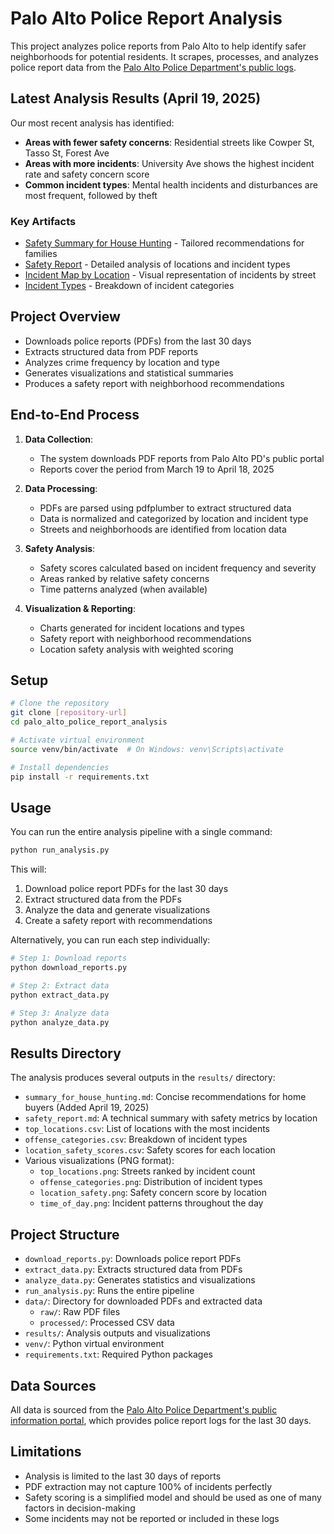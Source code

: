 # Palo Alto Police Report Analysis

This project analyzes police reports from Palo Alto to help identify safer neighborhoods for potential residents. It scrapes, processes, and analyzes police report data from the [Palo Alto Police Department's public logs](https://www.paloalto.gov/departments/police/public-information-portal/police-report-log).

## Latest Analysis Results (April 19, 2025)

Our most recent analysis has identified:

- **Areas with fewer safety concerns**: Residential streets like Cowper St, Tasso St, Forest Ave
- **Areas with more incidents**: University Ave shows the highest incident rate and safety concern score
- **Common incident types**: Mental health incidents and disturbances are most frequent, followed by theft

### Key Artifacts
- [Safety Summary for House Hunting](results/summary_for_house_hunting.md) - Tailored recommendations for families
- [Safety Report](results/safety_report.md) - Detailed analysis of locations and incident types
- [Incident Map by Location](results/top_locations.png) - Visual representation of incidents by street
- [Incident Types](results/offense_categories.png) - Breakdown of incident categories

## Project Overview

- Downloads police reports (PDFs) from the last 30 days
- Extracts structured data from PDF reports
- Analyzes crime frequency by location and type
- Generates visualizations and statistical summaries
- Produces a safety report with neighborhood recommendations

## End-to-End Process

1. **Data Collection**: 
   - The system downloads PDF reports from Palo Alto PD's public portal
   - Reports cover the period from March 19 to April 18, 2025

2. **Data Processing**:
   - PDFs are parsed using pdfplumber to extract structured data
   - Data is normalized and categorized by location and incident type
   - Streets and neighborhoods are identified from location data

3. **Safety Analysis**:
   - Safety scores calculated based on incident frequency and severity
   - Areas ranked by relative safety concerns
   - Time patterns analyzed (when available)

4. **Visualization & Reporting**:
   - Charts generated for incident locations and types
   - Safety report with neighborhood recommendations
   - Location safety analysis with weighted scoring

## Setup

```bash
# Clone the repository
git clone [repository-url]
cd palo_alto_police_report_analysis

# Activate virtual environment
source venv/bin/activate  # On Windows: venv\Scripts\activate

# Install dependencies
pip install -r requirements.txt
```

## Usage

You can run the entire analysis pipeline with a single command:

```bash
python run_analysis.py
```

This will:
1. Download police report PDFs for the last 30 days
2. Extract structured data from the PDFs
3. Analyze the data and generate visualizations
4. Create a safety report with recommendations

Alternatively, you can run each step individually:

```bash
# Step 1: Download reports
python download_reports.py

# Step 2: Extract data
python extract_data.py

# Step 3: Analyze data
python analyze_data.py
```

## Results Directory

The analysis produces several outputs in the `results/` directory:

- `summary_for_house_hunting.md`: Concise recommendations for home buyers (Added April 19, 2025)
- `safety_report.md`: A technical summary with safety metrics by location
- `top_locations.csv`: List of locations with the most incidents
- `offense_categories.csv`: Breakdown of incident types
- `location_safety_scores.csv`: Safety scores for each location
- Various visualizations (PNG format):
  - `top_locations.png`: Streets ranked by incident count
  - `offense_categories.png`: Distribution of incident types
  - `location_safety.png`: Safety concern score by location
  - `time_of_day.png`: Incident patterns throughout the day

## Project Structure

- `download_reports.py`: Downloads police report PDFs
- `extract_data.py`: Extracts structured data from PDFs
- `analyze_data.py`: Generates statistics and visualizations
- `run_analysis.py`: Runs the entire pipeline
- `data/`: Directory for downloaded PDFs and extracted data
  - `raw/`: Raw PDF files
  - `processed/`: Processed CSV data
- `results/`: Analysis outputs and visualizations
- `venv/`: Python virtual environment
- `requirements.txt`: Required Python packages

## Data Sources

All data is sourced from the [Palo Alto Police Department's public information portal](https://www.paloalto.gov/departments/police/public-information-portal/police-report-log), which provides police report logs for the last 30 days.

## Limitations

- Analysis is limited to the last 30 days of reports
- PDF extraction may not capture 100% of incidents perfectly
- Safety scoring is a simplified model and should be used as one of many factors in decision-making
- Some incidents may not be reported or included in these logs